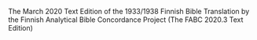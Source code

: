 The March 2020 Text Edition of the 1933/1938 Finnish Bible Translation by the Finnish Analytical Bible Concordance Project (The FABC 2020.3 Text Edition)
